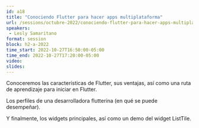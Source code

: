 ```yaml
---
id: a18
title: "Conociendo Flutter para hacer apps multiplataforma"
url: /sessions/octubre-2022/conociendo-flutter-para-hacer-apps-multiplataforma
speakers:
 - Lesly Samaritano
format: session
block: h2-a-2022
time_start: 2022-10-27T16:50:00-05:00
time_end: 2022-10-27T17:20:00-05:00
video:
slides:
---
```


Conoceremos las características de Flutter, sus ventajas, así como una ruta de aprendizaje para iniciar en Flutter.

Los perfiles de una desarrolladora flutterina (en qué se puede desempeñar).

Y finalmente, los widgets principales, así como un demo del widget ListTile.